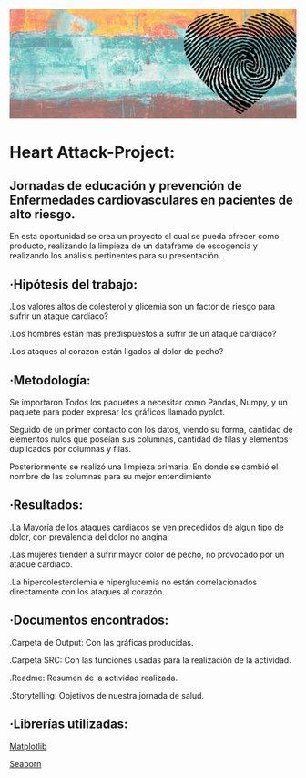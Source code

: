 ![attack](https://github.com/Joycelili/Heart-Attack-Project/blob/master/Proyecto-Venta/output/attack.gif)

<h1>Heart Attack-Project:</h1>

<h2>Jornadas de educación y prevención de Enfermedades cardiovasculares en pacientes de alto riesgo.</h2>

En esta oportunidad se crea un proyecto el cual se pueda ofrecer como producto, realizando la limpieza de un dataframe de escogencia y realizando los análisis pertinentes para su presentación.

<h2>·Hipótesis del trabajo:</h2>

.Los valores altos de colesterol y glicemia son un factor de riesgo para sufrir un ataque cardíaco?

.Los hombres están mas predispuestos a sufrir de un ataque cardíaco?

.Los ataques al corazon están ligados al dolor de pecho?

<h2>·Metodología:</h2>

Se importaron Todos los paquetes a necesitar como Pandas, Numpy, y un paquete para poder expresar los gráficos llamado pyplot.
  
Seguido de un primer contacto con los datos, viendo su forma, cantidad de elementos nulos que poseían sus columnas, cantidad de filas y elementos duplicados por columnas y filas.

Posteriormente se realizó una limpieza primaria. En donde se cambió el nombre de las columnas para su mejor entendimiento

<h2>·Resultados:</h2>

.La Mayoría de los ataques cardiacos se ven precedidos de algun tipo de dolor, con prevalencia del dolor no anginal

.Las mujeres tienden a sufrir mayor dolor de pecho, no provocado por un ataque cardíaco.

.La hipercolesterolemia e hiperglucemia no están correlacionados directamente con los ataques al corazón.

<h2>·Documentos encontrados:</h2>
  
.Carpeta de Output: Con las gráficas producidas.

.Carpeta SRC: Con las funciones usadas para la realización de la actividad.

.Readme: Resumen de la actividad realizada.

.Storytelling: Objetivos de nuestra jornada de salud.

<h2>·Librerías utilizadas:</h2>

<a href="https://matplotlib.org/stable/index.html" target="_blank">Matplotlib</a> 

<a href="https://seaborn.pydata.org/" target="_blank">Seaborn</a>  
